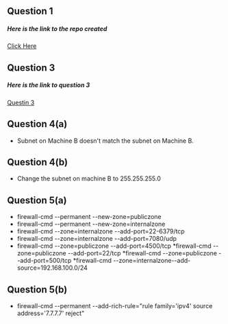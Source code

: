 ## Question 1
##### Here is the link to the repo created
[Click Here](https://github.com/Anillab/stationx.254.example)

## Question 3
##### Here is the link to question 3
[Questin 3](https://github.com/Anillab/January_2019_Infra_Challenge/blob/25405491527/bash.sh)
## Question 4(a)
* Subnet on Machine B doesn't match the subnet on Machine B.
## Question 4(b)
* Change the subnet on machine B to 255.255.255.0
## Question 5(a)
* firewall-cmd --permanent --new-zone=publiczone
* firewall-cmd --permanent --new-zone=internalzone
* firewall-cmd --zone=internalzone --add-port=22-6379/tcp
* firewall-cmd --zone=internalzone --add-port=7080/udp
* firewall-cmd --zone=publiczone --add-port=4500/tcp
*firewall-cmd --zone=publiczone --add-port=22/tcp
*firewall-cmd --zone=publiczone --add-port=500/tcp
*firewall-cmd --zone=internalzone--add-source=192.168.100.0/24
## Question 5(b)
* firewall-cmd --permanent --add-rich-rule="rule family='ipv4' source address='7.7.7.7' reject"

